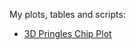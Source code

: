 My plots, tables and scripts:

- [3D Pringles Chip Plot](https://andrlb.github.io/viz/plots/pringles_chip/3D_plot_pringles.html)
